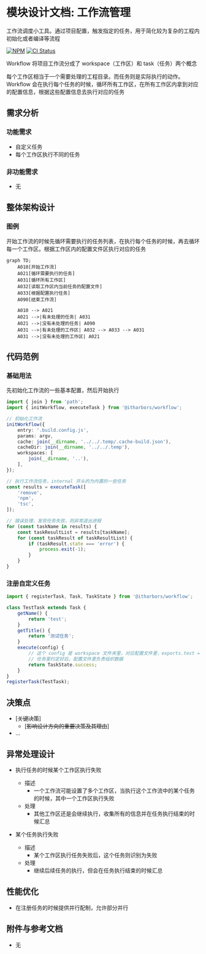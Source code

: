 # 模块设计文档: 工作流管理

工作流调度小工具。通过项目配置，触发指定的任务，用于简化较为复杂的工程内初始化或者编译等流程

[![NPM](https://img.shields.io/npm/v/@itharbors/workflow)](https://www.npmjs.com/package/@itharbors/workflow)
[![CI Status](https://github.com/itharbors/workflow/actions/workflows/ci.yaml/badge.svg)](https://github.com/itharbors/workflow/actions/workflows/ci.yaml)

Workflow 将项目工作流分成了 workspace（工作区）和 task（任务）两个概念

每个工作区相当于一个需要处理的工程目录。而任务则是实际执行的动作。Workflow 会在执行每个任务的时候，循环所有工作区，在所有工作区内拿到对应的配置信息，根据这些配置信息去执行对应的任务

## 需求分析

### 功能需求

- 自定义任务
- 每个工作区执行不同的任务

### 非功能需求

- 无

## 整体架构设计

### 图例

开始工作流的时候先循环需要执行的任务列表，在执行每个任务的时候，再去循环每一个工作区。根据工作区内的配置文件区执行对应的任务

```mermaid
graph TD;
    A010[开始工作流]
    A021[循环需要执行的任务]
    A031[循环所有工作区]
    A032[读取工作区内当前任务的配置文件]
    A033[根据配置执行任务]
    A090[结束工作流]

    A010 --> A021
    A021 -->|有未处理的任务| A031
    A021 -->|没有未处理的任务| A090
    A031 -->|有未处理的工作区| A032 --> A033 --> A031
    A031 -->|没有未处理的工作区| A021
```

## 代码范例

### 基础用法

先初始化工作流的一些基本配置，然后开始执行

```ts
import { join } from 'path';
import { initWorkflow, executeTask } from '@itharbors/workflow';

// 初始化工作流
initWorkflow({
    entry: '.build.config.js',
    params: argv,
    cache: join(__dirname, '../../.temp/.cache-build.json'),
    cacheDir: join(__dirname, '../../.temp'),
    workspaces: [
        join(__dirname, '..'),
    ],
});

// 执行工作流任务，internal 开头的为内置的一些任务
const results = executeTask([
    'remove',
    'npm',
    'tsc',
]);

// 错误处理，发现任务失败，则异常退出进程
for (const taskName in results) {
    const taskResultList = results[taskName];
    for (const taskResult of taskResultList) {
        if (taskResult.state === 'error') {
            process.exit(-1);
        }
    }
}
```

### 注册自定义任务

```ts
import { registerTask, Task, TaskState } from '@itharbors/workflow';

class TestTask extends Task {
    getName() {
        return 'test';
    }
    getTitle() {
        return '测试任务';
    }
    execute(config) {
        // 这个 config 是 workspace 文件夹里，对应配置文件里，exports.test = function() {} return 出来的数据
        // 任务里约定好后，配置文件里负责组织数据
        return TaskState.success;
    }
}
registerTask(TestTask);
```

## 决策点

- [~~关键决策~~]
    - [~~影响设计方向的重要决策及其理由~~]
- ...

## 异常处理设计

- 执行任务的时候某个工作区执行失败
    - 描述
        - 一个工作流可能设置了多个工作区，当执行这个工作流中的某个任务的时候，其中一个工作区执行失败
    - 处理
        - 其他工作区还是会继续执行，收集所有的信息并在任务执行结束的时候汇总

- 某个任务执行失败
    - 描述
        - 某个工作区执行任务失败后，这个任务则识别为失败
    - 处理
        - 继续后续任务的执行，但会在任务执行结束的时候汇总

## 性能优化

- 在注册任务的时候提供并行配制，允许部分并行

## 附件与参考文档

- 无
